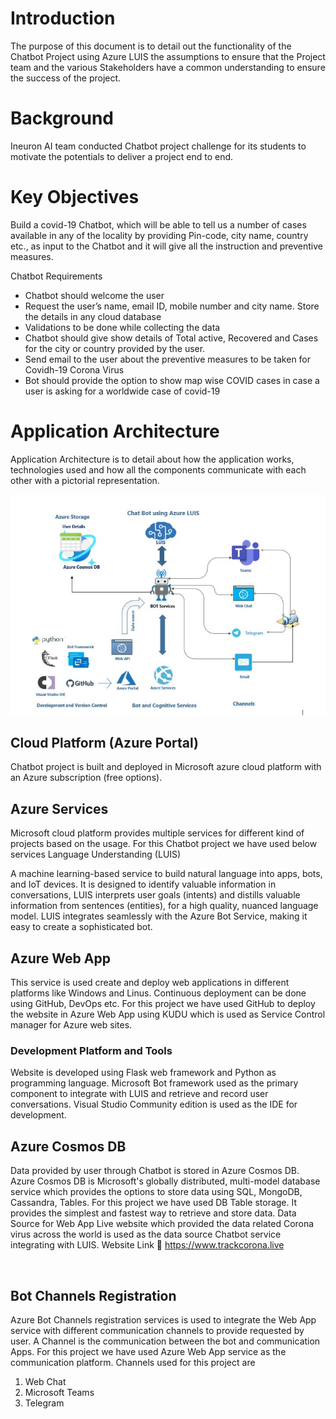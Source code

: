 # Introduction

The purpose of this document is to detail out the functionality of the Chatbot Project using Azure LUIS the assumptions to ensure that the Project team and the various Stakeholders have a common understanding to ensure the success of the project.

# Background
Ineuron AI team conducted Chatbot project challenge for its students to motivate the potentials to deliver a project end to end.

# Key Objectives

Build a covid-19 Chatbot, which will be able to tell us a number of cases available in any of the locality by providing Pin-code, city name, country etc., as input to the Chatbot and it will give all the instruction and preventive measures.

Chatbot Requirements

* 	Chatbot should welcome the user
* 	Request the user’s name, email ID, mobile number and city name. Store the details in any cloud database
* 	Validations to be done while collecting the data
* 	Chatbot should give show details of Total active, Recovered and Cases for the city or country provided by the user.
* 	Send email to the user about the preventive measures to be taken for Covidh-19 Corona Virus
* 	Bot should provide the option to show map wise COVID cases in case a user is asking for a worldwide case of covid-19

# Application Architecture

Application Architecture is to detail about how the application works, technologies used and how all the components communicate with each other with a pictorial representation.

![](https://github.com/auromirapps/CovidhBot/blob/master/ApplicatioinArchitecture.JPG)

## Cloud Platform (Azure Portal)

Chatbot project is built and deployed in Microsoft azure cloud platform with an Azure subscription (free options). 
 
## Azure Services

Microsoft cloud platform provides multiple services for different kind of projects based on the usage. For this Chatbot project we have used below services
Language Understanding (LUIS)

A machine learning-based service to build natural language into apps, bots, and IoT devices. It is designed to identify valuable information in conversations, LUIS interprets user goals (intents) and distills valuable information from sentences (entities), for a high quality, nuanced language model. LUIS integrates seamlessly with the Azure Bot Service, making it easy to create a sophisticated bot.

## Azure Web App

This service is used create and deploy web applications in different platforms like Windows and Linus. Continuous deployment can be done using GitHub, DevOps etc. For this project we have used GitHub to deploy the website in Azure Web App using KUDU which is used as Service Control manager for Azure web sites. 
### Development Platform and Tools
Website is developed using Flask web framework and Python as programming language. Microsoft Bot framework used as the primary component to integrate with LUIS and retrieve and record user conversations. Visual Studio Community edition is used as the IDE for development.
## Azure Cosmos DB

Data provided by user through Chatbot is stored in Azure Cosmos DB. Azure Cosmos DB is Microsoft's globally distributed, multi-model database service which provides the options to store data using SQL, MongoDB, Cassandra, Tables. For this project we have used DB Table storage. It provides the simplest and fastest way to retrieve and store data.
Data Source for Web App
Live website which provided the data related Corona virus across the world is used as the data source Chatbot service integrating with LUIS. 
Website Link  https://www.trackcorona.live

 
## Bot Channels Registration

Azure Bot Channels registration services is used to integrate the Web App service with different communication channels to provide requested by user. A Channel is the communication between the bot and communication Apps. For this project we have used Azure Web App service as the communication platform. Channels used for this project are 
1.	Web Chat
2.	Microsoft Teams
3.	Telegram

